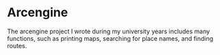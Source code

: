 # Arcengine
The arcengine project I wrote during my university years includes many functions, such as printing maps, searching for place names, and finding routes.
